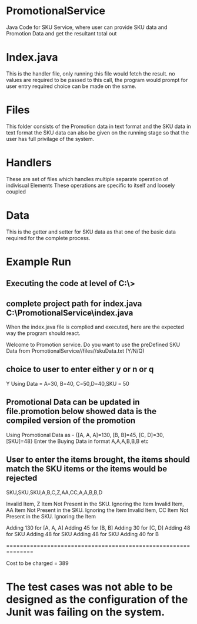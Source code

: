 # PromotionalService
Java Code for SKU Service, where user can provide SKU data and Promotion Data and get the resultant total out

# Index.java
  This is the handler file, only running this file would fetch the result.
  no values are required to be passed to this call, the program would prompt for user entry
  required choice can be made on the same.

# Files <Please configure the file locations if required becoz of difference in Enviornments>
  This folder consists of the Promotion data in text format and the SKU data in text format
  the SKU data can also be given on the running stage so that the user has full privilage of the system.

# Handlers
  These are set of files which handles multiple separate operation of indivisual Elements
  These operations are specific to itself and loosely coupled

# Data
  This is the getter and setter for SKU data as that one of the basic data required for the complete process.

# Example Run
  ## Executing the code at level of C:\\>
  ## complete project path for index.java C:\PromotionalService\index.java
  When the index.java file is complied and executed, here are the expected way the program should react.
    
  Welcome to Promotion service.
  Do you want to use the preDefined SKU Data from PromotionalService//files//skuData.txt (Y/N/Q)
  ## choice to user to enter either y or n or q
  Y
  Using Data = A=30, B=40, C=50,D=40,SKU = 50  
  ## Promotional Data can be updated in file.promotion below showed data is the compiled version of the promotion
  Using Promotional Data as -
  {[A, A, A]=130, [B, B]=45, [C, D]=30, [SKU]=48}
  Enter the Buying Data in format A,A,A,B,B,B etc  
  ## User to enter the items brought, the items should match the SKU items or the items would be rejected
  
  SKU,SKU,SKU,A,B,C,Z,AA,CC,A,A,B,B,D

  Invalid Item, Z Item Not Present in the SKU. Ignoring the Item
  Invalid Item, AA Item Not Present in the SKU. Ignoring the Item
  Invalid Item, CC Item Not Present in the SKU. Ignoring the Item
  
  Adding 130 for [A, A, A]
  Adding 45 for [B, B]
  Adding 30 for [C, D]
  Adding 48 for SKU
  Adding 48 for SKU
  Adding 48 for SKU
  Adding 40 for B

  ==============================================================
  
  Cost to be charged = 389

# The test cases was not able to be designed as the configuration of the Junit was failing on the system.